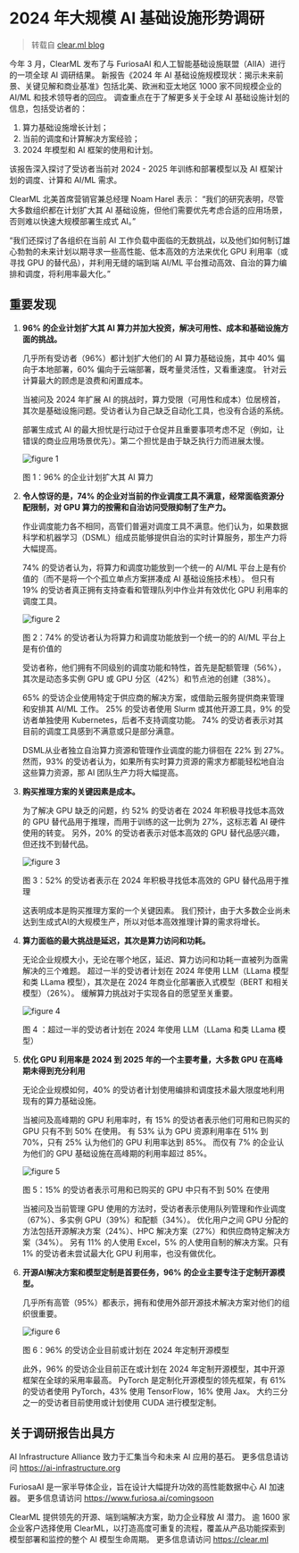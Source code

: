 # 2024 年大规模 AI 基础设施形势调研

> 转载自 [clear.ml blog](https://clear.ml/blog/the-state-of-ai-infrastructure-at-scale-2024)

今年 3 月，ClearML 发布了与 FuriosaAI 和人工智能基础设施联盟（AIIA）进行的一项全球 AI 调研结果。
新报告《2024 年 AI 基础设施规模现状：揭示未来前景、关键见解和商业基准》包括北美、欧洲和亚太地区 1000 家不同规模企业的 AI/ML 和技术领导者的回应。
调查重点在于了解更多关于全球 AI 基础设施计划的信息，包括受访者的：

1. 算力基础设施增长计划；
2. 当前的调度和计算解决方案经验；
3. 2024 年模型和 AI 框架的使用和计划。

该报告深入探讨了受访者当前对 2024 - 2025 年训练和部署模型以及 AI 框架计划的调度、计算和 AI/ML 需求。

ClearML 北美首席营销官兼总经理 Noam Harel 表示：
“我们的研究表明，尽管大多数组织都在计划扩大其 AI 基础设施，但他们需要优先考虑合适的应用场景，否则难以快速大规模部署生成式 AI。”

“我们还探讨了各组织在当前 AI 工作负载中面临的无数挑战，以及他们如何制订雄心勃勃的未来计划以期寻求一些高性能、低本高效的方法来优化 GPU
利用率（或寻找 GPU 的替代品），并利用无缝的端到端 AI/ML 平台推动高效、自治的算力编排和调度，将利用率最大化。”

## 重要发现

1. **96% 的企业计划扩大其 AI 算力并加大投资，解决可用性、成本和基础设施方面的挑战。**

    几乎所有受访者（96%）都计划扩大他们的 AI 算力基础设施，其中 40% 偏向于本地部署，60% 偏向于云端部署，既考量灵活性，又看重速度。
    针对云计算最大的顾虑是浪费和闲置成本。

    当被问及 2024 年扩展 AI 的挑战时，算力受限（可用性和成本）位居榜首，其次是基础设施问题。受访者认为自己缺乏自动化工具，也没有合适的系统。

    部署生成式 AI 的最大担忧是行动过于仓促并且重要事项考虑不足（例如，让错误的商业应用场景优先）。第二个担忧是由于缺乏执行力而进展太慢。

    ![figure 1](./images/survey01.png)

    图 1：96% 的企业计划扩大其 AI 算力

2. **令人惊讶的是，74% 的企业对当前的作业调度工具不满意，经常面临资源分配限制，对 GPU 算力的按需和自治访问受限抑制了生产力。**

    作业调度能力各不相同，高管们普遍对调度工具不满意。他们认为，如果数据科学和机器学习（DSML）组成员能够提供自治的实时计算服务，那生产力将大幅提高。

    74% 的受访者认为，将算力和调度功能放到一个统一的 AI/ML 平台上是有价值的（而不是将一个个孤立单点方案拼凑成 AI 基础设施技术栈）。
    但只有 19% 的受访者真正拥有支持查看和管理队列中作业并有效优化 GPU 利用率的调度工具。

    ![figure 2](./images/survey02.webp)

    图 2：74% 的受访者认为将算力和调度功能放到一个统一的的 AI/ML 平台上是有价值的

    受访者称，他们拥有不同级别的调度功能和特性，首先是配额管理（56%），其次是动态多实例 GPU 或 GPU 分区（42%）和节点池的创建（38%）。

    65% 的受访企业使用特定于供应商的解决方案，或借助云服务提供商来管理和安排其 AI/ML 工作。
    25% 的受访者使用 Slurm 或其他开源工具，9% 的受访者单独使用 Kubernetes，后者不支持调度功能。
    74% 的受访者表示对其目前的调度工具感到不满意或只是部分满意。

    DSML从业者独立自治算力资源和管理作业调度的能力徘徊在 22% 到 27%。
    然而，93% 的受访者认为，如果所有实时算力资源的需求方都能轻松地自治这些算力资源，那 AI 团队生产力将大幅提高。

3. **购买推理方案的关键因素是成本。**

    为了解决 GPU 缺乏的问题，约 52% 的受访者在 2024 年积极寻找低本高效的 GPU 替代品用于推理，而用于训练的这一比例为 27%，这标志着 AI 硬件使用的转变。
    另外，20% 的受访者表示对低本高效的 GPU 替代品感兴趣，但还找不到替代品。

    ![figure 3](./images/survey03.webp)

    图 3：52% 的受访者表示在 2024 年积极寻找低本高效的 GPU 替代品用于推理

    这表明成本是购买推理方案的一个关键因素。
    我们预计，由于大多数企业尚未达到生成式AI的大规模生产，所以对低本高效推理计算的需求将增长。

4. **算力面临的最大挑战是延迟，其次是算力访问和功耗。**

    无论企业规模大小，无论在哪个地区，延迟、算力访问和功耗一直被列为亟需解决的三个难题。
    超过一半的受访者计划在 2024 年使用 LLM（LLama 模型和类 LLama 模型），其次是在 2024 年商业化部署嵌入式模型（BERT 和相关模型）（26%）。
    缓解算力挑战对于实现各自的愿望至关重要。

    ![figure 4](./images/survey04.webp)

    图 4 ：超过一半的受访者计划在 2024 年使用 LLM（LLama 和类 LLama 模型）

5. **优化 GPU 利用率是 2024 到 2025 年的一个主要考量，大多数 GPU 在高峰期未得到充分利用**

    无论企业规模如何，40% 的受访者计划使用编排和调度技术最大限度地利用现有的算力基础设施。

    当被问及高峰期的 GPU 利用率时，有 15% 的受访者表示他们可用和已购买的 GPU 只有不到 50% 在使用。
    有 53% 认为 GPU 资源利用率在 51% 到 70%，只有 25% 认为他们的 GPU 利用率达到 85%。
    而仅有 7% 的企业认为他们的 GPU 基础设施在高峰期的利用率超过 85%。

    ![figure 5](./images/survey05.webp)

    图 5：15% 的受访者表示可用和已购买的 GPU 中只有不到 50% 在使用

    当被问及当前管理 GPU 使用的方法时，受访者表示使用队列管理和作业调度（67%）、多实例 GPU（39%）和配额（34%）。
    优化用户之间 GPU 分配的方法包括开源解决方案（24%）、HPC 解决方案（27%）和供应商特定解决方案（34%）。
    另有 11% 的人使用 Excel，5% 的人使用自制的解决方案。只有 1% 的受访者未尝试最大化 GPU 利用率，也没有做优化。

6. **开源AI解决方案和模型定制是首要任务，96% 的企业主要专注于定制开源模型。**

    几乎所有高管（95%）都表示，拥有和使用外部开源技术解决方案对他们的组织很重要。

    ![figure 6](./images/survey06.webp)

    图 6：96% 的受访企业目前或计划在 2024 年定制开源模型

    此外，96% 的受访企业目前正在或计划在 2024 年定制开源模型，其中开源框架在全球的采用率最高。
    PyTorch 是定制化开源模型的领先框架，有 61% 的受访者使用 PyTorch，43% 使用 TensorFlow，16% 使用 Jax。
    大约三分之一的受访者目前使用或计划使用 CUDA 进行模型定制。

## 关于调研报告出具方

AI Infrastructure Alliance 致力于汇集当今和未来 AI 应用的基石。
更多信息请访问 https://ai-infrastructure.org

FuriosaAI 是一家半导体企业，旨在设计大幅提升功效的高性能数据中心 AI 加速器。
更多信息请访问 https://www.furiosa.ai/comingsoon

ClearML 提供领先的开源、端到端解决方案，助力企业释放 AI 潜力。
逾 1600 家企业客户选择使用 ClearML，以打造高度可重复的流程，覆盖从产品功能探索到模型部署和监控的整个 AI 模型生命周期。
更多信息请访问 https://clear.ml
